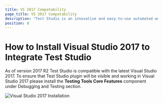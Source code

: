 ```yaml
---
title: VS 2017 Compatability
page_title: VS 2017 Compatability
description: "Test Studio is an innovative and easy-to-use automated web, WPF and load testing solution. Test Studio tests support essential technologies like ASP.NET AJAX, Silverlight, PHP and MVC. HTML5, Testing framework, functional testing, performance testing, load testing, exploratory testing, manual testing."
position: 8
---
```

# How to Install Visual Studio 2017 to Integrate Test Studio

As of version 2017 R2 Test Studio is compatible with the latest Visual Studio 2017. To ensure that Test Studio plugin will be visible and working in Visual Studio 2017 please install the **Testing Tools Core Features** component under Debugging and Testing section.

![Visual Studio 2017 Installation][1]

[1]: /img/general-information/installation/vs2017/vs2017installation.png